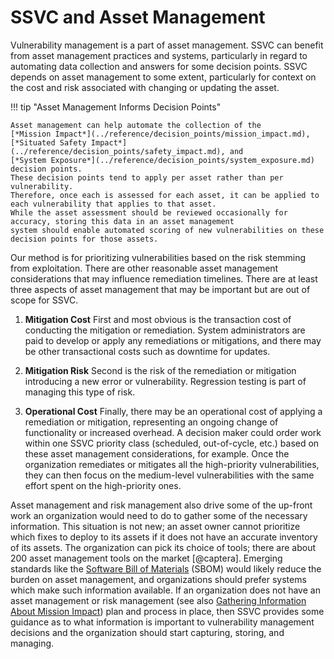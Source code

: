 # SSVC and Asset Management

Vulnerability management is a part of asset management.
SSVC can benefit from asset management practices and systems, particularly in regard to automating data collection and answers for some decision points.
SSVC depends on asset management to some extent, particularly for context on the cost and risk associated with changing or updating the asset.

!!! tip "Asset Management Informs Decision Points"

    Asset management can help automate the collection of the 
    [*Mission Impact*](../reference/decision_points/mission_impact.md), 
    [*Situated Safety Impact*](../reference/decision_points/safety_impact.md), and
    [*System Exposure*](../reference/decision_points/system_exposure.md) decision points.
    These decision points tend to apply per asset rather than per vulnerability.
    Therefore, once each is assessed for each asset, it can be applied to each vulnerability that applies to that asset.
    While the asset assessment should be reviewed occasionally for accuracy, storing this data in an asset management 
    system should enable automated scoring of new vulnerabilities on these decision points for those assets.

Our method is for prioritizing vulnerabilities based on the risk stemming from exploitation.
There are other reasonable asset management considerations that may influence remediation timelines.
There are at least three aspects of asset management that may be important but are out of scope for SSVC.

1. **Mitigation Cost** First and most obvious is the transaction cost of conducting the mitigation or remediation.
System administrators are paid to develop or apply any remediations or mitigations, and there may be other transactional costs such as downtime for updates.

2. **Mitigation Risk** Second is the risk of the remediation or mitigation introducing a new error or vulnerability.
Regression testing is part of managing this type of risk.

3. **Operational Cost** Finally, there may be an operational cost of applying a remediation or mitigation, representing an ongoing change of functionality or increased overhead.
A decision maker could order work within one SSVC priority class (scheduled, out-of-cycle, etc.) based on these asset management considerations, for example.
Once the organization remediates or mitigates all the high-priority vulnerabilities, they can then focus on the medium-level vulnerabilities with the same effort spent on the high-priority ones.

Asset management and risk management also drive some of the up-front work an organization would need to do to gather some of the necessary information.
This situation is not new; an asset owner cannot prioritize which fixes to deploy to its assets if it does not have an accurate inventory of its assets.
The organization can pick its choice of tools; there are about 200 asset management tools on the market [@captera].
Emerging standards like the [Software Bill of Materials](https://www.cisa.gov/sbom) (SBOM) would likely reduce the burden on asset management, and organizations should prefer systems which make such information available.
If an organization does not have an asset management or risk management
(see also [Gathering Information About Mission Impact](../reference/decision_points/mission_impact.md))
plan and process in place, then SSVC provides some guidance as to what information is important to vulnerability
management decisions and the organization should start capturing, storing, and managing.

